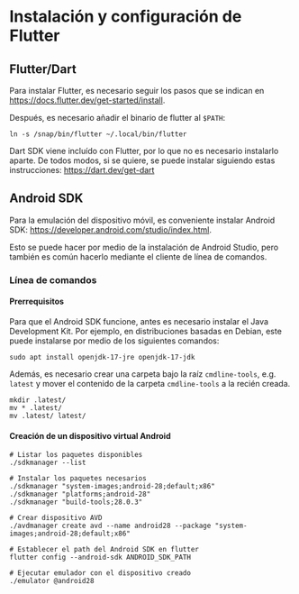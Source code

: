 # Instalación y configuración de Flutter

## Flutter/Dart

Para instalar Flutter, es necesario seguir los pasos que se indican en <https://docs.flutter.dev/get-started/install>.

Después, es necesario añadir el binario de flutter al `$PATH`:
```shell
ln -s /snap/bin/flutter ~/.local/bin/flutter
```

Dart SDK viene incluído con Flutter, por lo que no es necesario instalarlo aparte. De todos modos, si se quiere, se puede instalar siguiendo estas instrucciones: <https://dart.dev/get-dart>


## Android SDK

Para la emulación del dispositivo móvil, es conveniente instalar Android SDK: <https://developer.android.com/studio/index.html>.

Esto se puede hacer por medio de la instalación de Android Studio, pero también es común hacerlo mediante el cliente de línea de comandos.

### Línea de comandos

#### Prerrequisitos


Para que el Android SDK funcione, antes es necesario instalar el Java Development Kit.
Por ejemplo, en distribuciones basadas en Debian, este puede instalarse por medio de los siguientes comandos:

```shell
sudo apt install openjdk-17-jre openjdk-17-jdk
```

Además, es necesario crear una carpeta bajo la raíz `cmdline-tools`, e.g. `latest` y mover el contenido de la carpeta `cmdline-tools` a la recién creada.

```shell
mkdir .latest/
mv * .latest/
mv .latest/ latest/
```

#### Creación de un dispositivo virtual Android

```shell
# Listar los paquetes disponibles
./sdkmanager --list

# Instalar los paquetes necesarios
./sdkmanager "system-images;android-28;default;x86"
./sdkmanager "platforms;android-28"
./sdkmanager "build-tools;28.0.3"

# Crear dispositivo AVD
./avdmanager create avd --name android28 --package "system-images;android-28;default;x86"

# Establecer el path del Android SDK en flutter
flutter config --android-sdk ANDROID_SDK_PATH

# Ejecutar emulador con el dispositivo creado
./emulator @android28
```
